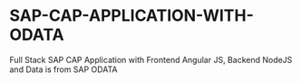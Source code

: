 # SAP-CAP-APPLICATION-WITH-ODATA
Full Stack SAP CAP Application with Frontend Angular JS, Backend NodeJS and Data is from SAP ODATA 
